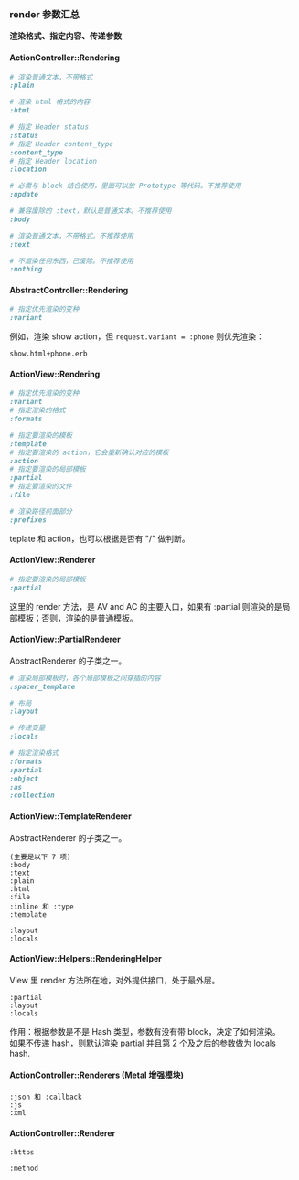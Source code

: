 ### render 参数汇总

**渲染格式、指定内容、传递参数**

#### ActionController::Rendering

```ruby
# 渲染普通文本，不带格式
:plain

# 渲染 html 格式的内容
:html
```

```ruby
# 指定 Header status
:status
# 指定 Header content_type
:content_type
# 指定 Header location
:location
```

```ruby
# 必需与 block 结合使用，里面可以放 Prototype 等代码。不推荐使用
:update
```

```ruby
# 兼容废除的 :text，默认是普通文本。不推荐使用
:body

# 渲染普通文本，不带格式。不推荐使用
:text

# 不渲染任何东西，已废除。不推荐使用
:nothing
```

#### AbstractController::Rendering

```ruby
# 指定优先渲染的变种
:variant
```

例如，渲染 show action，但 `request.variant = :phone` 则优先渲染：

```
show.html+phone.erb
```

#### ActionView::Rendering

```ruby
# 指定优先渲染的变种
:variant
# 指定渲染的格式
:formats

# 指定要渲染的模板
:template
# 指定要渲染的 action，它会重新确认对应的模板
:action
# 指定要渲染的局部模板
:partial
# 指定要渲染的文件
:file

# 渲染路径前面部分
:prefixes
```

teplate 和 action，也可以根据是否有 "/" 做判断。

#### ActionView::Renderer

```ruby
# 指定要渲染的局部模板
:partial
```

这里的 render 方法，是 AV and AC 的主要入口，如果有 :partial 则渲染的是局部模板；否则，渲染的是普通模板。

#### ActionView::PartialRenderer

AbstractRenderer 的子类之一。

```ruby
# 渲染局部模板时，各个局部模板之间穿插的内容
:spacer_template

# 布局
:layout

# 传递变量
:locals

# 指定渲染格式
:formats
:partial
:object
:as
:collection
```

#### ActionView::TemplateRenderer

AbstractRenderer 的子类之一。

```
(主要是以下 7 项)
:body
:text
:plain
:html
:file
:inline 和 :type
:template

:layout
:locals
```

#### ActionView::Helpers::RenderingHelper

View 里 render 方法所在地，对外提供接口，处于最外层。

```
:partial
:layout
:locals
```

作用：根据参数是不是 Hash 类型，参数有没有带 block，决定了如何渲染。
<br>
如果不传递 hash，则默认渲染 partial 并且第 2 个及之后的参数做为 locals hash.

#### ActionController::Renderers (Metal 增强模块)

```
:json 和 :callback
:js
:xml
```

#### ActionController::Renderer

```
:https

:method
```

